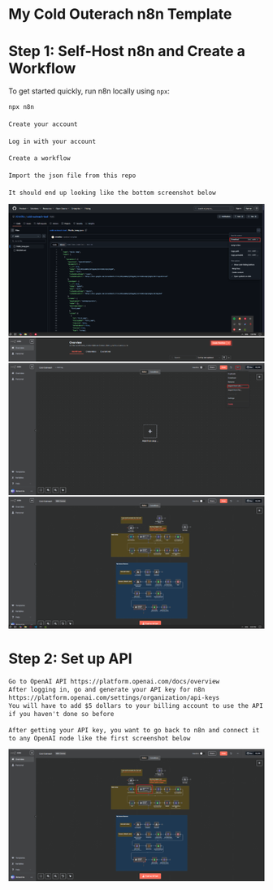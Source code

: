 
# My Cold Outerach n8n Template

# Step 1: Self-Host n8n and Create a Workflow

To get started quickly, run n8n locally using `npx`:

```bash
npx n8n

Create your account

Log in with your account

Create a workflow

Import the json file from this repo

It should end up looking like the bottom screenshot below
```
<img src="img/1st.png" alt="app demo" width=600>

<img src="img/2nd.png" alt="app demo" width=600>

<img src="img/3rd.png" alt="app demo" width=600>

<img src="img/4th.png" alt="app demo" width=600>

# Step 2: Set up API


```
Go to OpenAI API https://platform.openai.com/docs/overview 
After logging in, go and generate your API key for n8n https://platform.openai.com/settings/organization/api-keys
You will have to add $5 dollars to your billing account to use the API if you haven't done so before

After getting your API key, you want to go back to n8n and connect it to any OpenAI node like the first screenshot below

```


<img src="img/5th.png" alt="app demo" width=600>